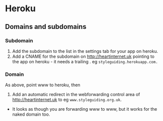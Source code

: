 # Heroku

## Domains and subdomains

### Subdomain
1. Add the subdomain to the list in the settings tab for your app on heroku.
2. Add a CNAME for the subdomain on http://heartinternet.uk pointing to the app on heroku - it needs a trailing . eg ```styleguiding.herokuapp.com.```

### Domain

As above, point www to heroku, then

1. Add an automatic redirect in the webforwarding control area of http://heartinternet.uk to eg ```www.styleguiding.org.uk```. 
  - It looks as though you are forwarding www to www, but it works for the naked domain too.
